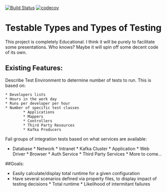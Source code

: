 [![Build Status](https://travis-ci.org/swoogles/TTTT.svg?branch=master)](https://travis-ci.org/swoogles/TTTT)
[![codecov](https://codecov.io/gh/swoogles/TTTT/branch/master/graph/badge.svg)](https://codecov.io/gh/swoogles/TTTT)

# Testable Types and Types of Testing

This project is completely Educational. I think it will be purely to facilitate some presentations.
Who knows? Maybe it will spin off some decent code of its own.

## Existing Features:
Describe Test Environment to determine number of tests to run. This is based on:
	
	* Developers lists
	* Hours in the work day
	* Runs per developer per hour
	* Number of specific test classes
			* Applications
			* Mappers
			* Controllers
			* Third Party Resources
			* Kafka Producers

Fail groups of integration tests based on what services are available:
	
  * Database
		* Network
		* Intranet
		* Kafka Cluster
		* Application
		* Web Driver
		* Browser
		* Auth Service
		* Third Party Services
		* More to come...

##Goals:

* Easily calculate/display total runtime for a given configuration
* Have several scenarios defined via property files, to display impact of testing decisions
		* Total runtime
		* Likelihood of intermitant failures

